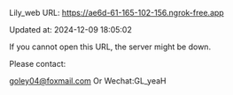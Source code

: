 Lily_web URL: https://ae6d-61-165-102-156.ngrok-free.app

Updated at: 2024-12-09 18:05:02

If you cannot open this URL, the server might be down.

Please contact: 

goley04@foxmail.com Or Wechat:GL_yeaH